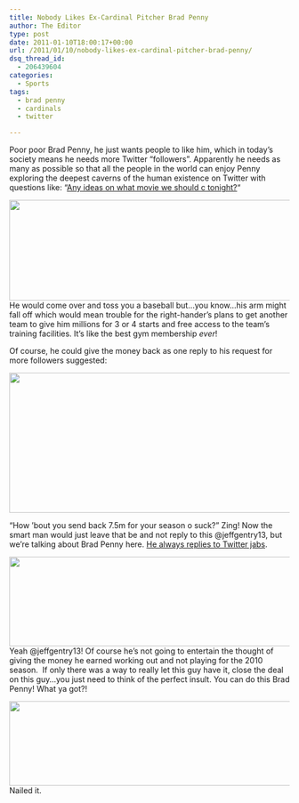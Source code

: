 ```yaml
---
title: Nobody Likes Ex-Cardinal Pitcher Brad Penny
author: The Editor
type: post
date: 2011-01-10T18:00:17+00:00
url: /2011/01/10/nobody-likes-ex-cardinal-pitcher-brad-penny/
dsq_thread_id:
  - 206439604
categories:
  - Sports
tags:
  - brad penny
  - cardinals
  - twitter

---
```

Poor poor Brad Penny, he just wants people to like him, which in today&#8217;s society means he needs more Twitter &#8220;followers&#8221;. Apparently he needs as many as possible so that all the people in the world can enjoy Penny exploring the deepest caverns of the human existence on Twitter with questions like: &#8220;<a href="http://twitter.com/#!/BradPenny/status/23941499574026240" target="_blank">Any ideas on what movie we should c tonight?</a>&#8220;

[<img class="aligncenter size-full wp-image-8552" title="brad_penny_tweet_1" src="http://media.punchingkitty.com/wordpress/2011/01/brad_penny_tweet_1.png" alt="" width="540" height="181" />][1]He would come over and toss you a baseball but&#8230;you know&#8230;his arm might fall off which would mean trouble for the right-hander&#8217;s plans to get another team to give him millions for 3 or 4 starts and free access to the team&#8217;s training facilities. It&#8217;s like the best gym membership _ever_!

Of course, he could give the money back as one reply to his request for more followers suggested:

<img class="aligncenter size-full wp-image-8549" title="brad_penny_tweet_2" src="http://media.punchingkitty.com/wordpress/2011/01/brad_penny_tweet_2.png" alt="" width="550" height="252" />

&#8220;How &#8217;bout you send back 7.5m for your season o suck?&#8221; Zing! Now the smart man would just leave that be and not reply to this @jeffgentry13, but we&#8217;re talking about Brad Penny here. <a href="http://punchingkitty.com/2010/11/16/brad-penny-is-sorry-for-being-a-dead-beat-pitcher/" target="_blank">He always replies to Twitter jabs</a>.

[<img class="aligncenter size-full wp-image-8547" title="brad_penny_tweet_3" src="http://media.punchingkitty.com/wordpress/2011/01/brad_penny_tweet_3.png" alt="" width="571" height="161" />][2]Yeah @jeffgentry13! Of course he&#8217;s not going to entertain the thought of giving the money he earned working out and not playing for the 2010 season.  If only there was a way to really let this guy have it, close the deal on this guy&#8230;you just need to think of the perfect insult. You can do this Brad Penny! What ya got?!

[<img class="aligncenter size-full wp-image-8548" title="brad_penny_tweet_4" src="http://media.punchingkitty.com/wordpress/2011/01/brad_penny_tweet_4.png" alt="" width="564" height="152" />][3]Nailed it.

 [1]: http://media.punchingkitty.com/wordpress/2011/01/brad_penny_tweet_1.png
 [2]: http://media.punchingkitty.com/wordpress/2011/01/brad_penny_tweet_3.png
 [3]: http://media.punchingkitty.com/wordpress/2011/01/brad_penny_tweet_4.png